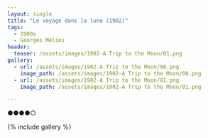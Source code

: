 ```yaml
---
layout: single
title: "Le voyage dans la lune (1902)"
tags:
  - 1900s 
  - Georges Méliès
header:
  teaser: /assets/images/1902-A Trip to the Moon/01.png
gallery:
  - url: /assets/images/1902-A Trip to the Moon/00.png
    image_path: /assets/images/1902-A Trip to the Moon/00.png  
  - url: /assets/images/1902-A Trip to the Moon/01.png
    image_path: /assets/images/1902-A Trip to the Moon/01.png

---
```

●●●●○

{% include gallery %}
